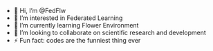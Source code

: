 - 👋 Hi, I’m @FedFlw
- 👀 I’m interested in Federated Learning 
- 🌱 I’m currently learning Flower Environment
- 💞️ I’m looking to collaborate on scientific research and development
- ⚡ Fun fact: codes are the funniest thing ever

<!---
FedFlw/FedFlw is a ✨ special ✨ repository because its `README.md` (this file) appears on your GitHub profile.
You can click the Preview link to take a look at your changes.
--->
